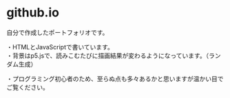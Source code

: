 # github.io
 自分で作成したポートフォリオです。    
 
 
 ・HTMLとJavaScriptで書いています。  
 ・背景はp5.jsで、読みこむたびに描画結果が変わるようになっています。（ランダム生成）
 
 ・プログラミング初心者のため、至らぬ点も多々あるかと思いますが温かい目でご覧ください。
